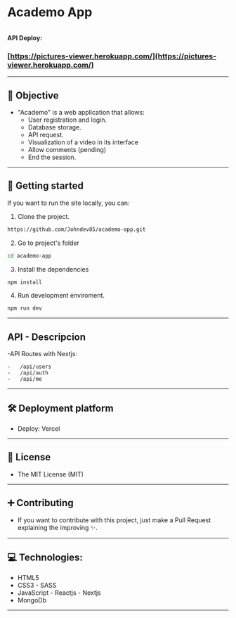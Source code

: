 # Academo App

![]()

**API Deploy:**

### [https://pictures-viewer.herokuapp.com/](https://pictures-viewer.herokuapp.com/)

---

## 🎯 Objective

-   "Academo" is a web application that allows:
    -   User registration and login.
    -   Database storage.
    -   API request.
    -   Visualization of a video in its interface
    -   Allow comments (pending)
    -   End the session.

---

## 🚀 Getting started

If you want to run the site locally, you can:

1. Clone the project.

```bash
https://github.com/Johndev85/academo-app.git
```

2. Go to project's folder

```bash
cd academo-app
```

3. Install the dependencies

```bash
npm install
```

4. Run development enviroment.

```bash
npm run dev
```

---

## API - Descripcion

-API Routes with Nextjs:

    -   /api/users
    -   /api/auth
    -   /api/me

---

## 🛠 Deployment platform

-   Deploy: Vercel

---

## 🧾 License

-   The MIT License (MIT)

---

## ➕ Contributing

-   If you want to contribute with this project, just make a Pull Request explaining the improving ✨.

---

## 💻 Technologies:

-   HTML5
-   CSS3 - SASS
-   JavaScript - Reactjs - Nextjs
-   MongoDb

---
